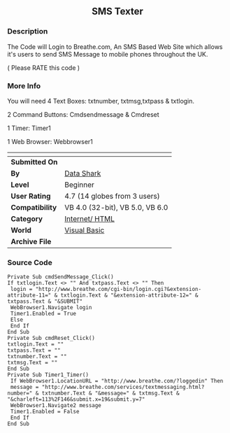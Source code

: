 ﻿<div align="center">

## SMS Texter


</div>

### Description

The Code will Login to Breathe.com, An SMS Based Web Site which allows it's users to send SMS Message to mobile phones throughout the UK.

( Please RATE this code )
 
### More Info
 
You will need 4 Text Boxes: txtnumber, txtmsg,txtpass & txtlogin.

2 Command Buttons: Cmdsendmessage & Cmdreset

1 Timer: Timer1

1 Web Browser: Webbrowser1


<span>             |<span>
---                |---
**Submitted On**   |
**By**             |[Data Shark](https://github.com/Planet-Source-Code/PSCIndex/blob/master/ByAuthor/data-shark.md)
**Level**          |Beginner
**User Rating**    |4.7 (14 globes from 3 users)
**Compatibility**  |VB 4\.0 \(32\-bit\), VB 5\.0, VB 6\.0
**Category**       |[Internet/ HTML](https://github.com/Planet-Source-Code/PSCIndex/blob/master/ByCategory/internet-html__1-34.md)
**World**          |[Visual Basic](https://github.com/Planet-Source-Code/PSCIndex/blob/master/ByWorld/visual-basic.md)
**Archive File**   |[](https://github.com/Planet-Source-Code/data-shark-sms-texter__1-22599/archive/master.zip)





### Source Code

```
Private Sub cmdSendMessage_Click()
If txtlogin.Text <> "" And txtpass.Text <> "" Then
 login = "http://www.breathe.com/cgi-bin/login.cgi?&extension-attribute-11=" & txtlogin.Text & "&extension-attribute-12=" & txtpass.Text & "&SUBMIT"
 WebBrowser1.Navigate login
 Timer1.Enabled = True
 Else
 End If
End Sub
Private Sub cmdReset_Click()
txtlogin.Text = ""
txtpass.Text = ""
txtnumber.Text = ""
txtmsg.Text = ""
End Sub
Private Sub Timer1_Timer()
 If WebBrowser1.LocationURL = "http://www.breathe.com/?loggedin" Then
 message = "http://www.breathe.com/services/textmessaging.html?number=" & txtnumber.Text & "&message=" & txtmsg.Text & "&charleft=113%2F146&submit.x=19&submit.y=7"
 WebBrowser1.Navigate2 message
 Timer1.Enabled = False
 End If
End Sub
```

